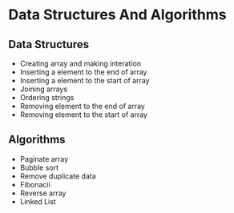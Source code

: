# Data Structures And Algorithms

## Data Structures
  * Creating array and making interation
  * Inserting a element to the end of array
  * Inserting a element to the start of array
  * Joining arrays
  * Ordering strings
  * Removing element to the end of array
  * Removing element to the start of array
  
## Algorithms
 * Paginate array
 * Bubble sort
 * Remove duplicate data
 * Fibonacii
 * Reverse array
 * Linked List